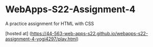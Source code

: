 # WebApps-S22-Assignment-4
A practice assignment for HTML with CSS

[hosted at] (https://44-563-web-apps-s22.github.io/webapps-s22-assignment-4-yogi4297/play.html)
